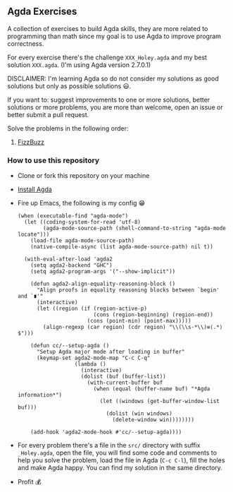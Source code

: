 ## Agda Exercises

A collection of exercises to build Agda skills, they are more related to
programming than math since my goal is to use Agda to improve program
correctness.

For every exercise there's the challenge `XXX_Holey.agda` and my best solution
`XXX.agda`. (I'm using Agda version 2.7.0.1)

DISCLAIMER: I'm learning Agda so do not consider my solutions as good solutions
but only as possible solutions 😃.

If you want to: suggest improvements to one or more solutions, better solutions
or more problems, you are more than welcome, open an issue or better submit a
pull request.

Solve the problems in the following order:

1. [FizzBuzz](./src/FizzBuzz_Holey.agda)

### How to use this repository

- Clone or fork this repository on your machine
- [Install Agda](https://agda.readthedocs.io/en/latest/getting-started/installation.html)
- Fire up Emacs, the following is my config 😁

  ```
  (when (executable-find "agda-mode")
    (let ((coding-system-for-read 'utf-8)
          (agda-mode-source-path (shell-command-to-string "agda-mode locate")))
      (load-file agda-mode-source-path)
      (native-compile-async (list agda-mode-source-path) nil t))

    (with-eval-after-load 'agda2
      (setq agda2-backend "GHC")
      (setq agda2-program-args '("--show-implicit"))

      (defun agda2-align-equality-reasoning-block ()
        "Align proofs in equality reasoning blocks between `begin' and `∎'"
        (interactive)
        (let ((region (if (region-active-p)
                          (cons (region-beginning) (region-end))
                        (cons (point-min) (point-max)))))
          (align-regexp (car region) (cdr region) "\\(\\s-*\\)≡⟨.*⟩$")))

      (defun cc/--setup-agda ()
        "Setup Agda major mode after loading in buffer"
        (keymap-set agda2-mode-map "C-c C-q"
                    (lambda ()
                      (interactive)
                      (dolist (buf (buffer-list))
                        (with-current-buffer buf
                          (when (equal (buffer-name buf) "*Agda information*")
                            (let ((windows (get-buffer-window-list buf)))
                              (dolist (win windows)
                                (delete-window win))))))))

      (add-hook 'agda2-mode-hook #'cc/--setup-agda))))
  ```

- For every problem there's a file in the `src/` directory with suffix
  `_Holey.agda`, open the file, you will find some code and comments to help you
  solve the problem, load the file in Agda (`C-c C-l`), fill the holes and make
  Agda happy. You can find my solution in the same directory.
- Profit 💰
